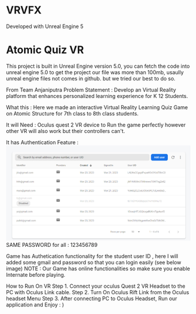 # VRVFX

Developed with Unreal Engine 5
# Atomic Quiz VR
This project is built in Unreal Engine version 5.0, you can fetch the code into unreal engine 5.0 to get the project
our file was more than 100mb, usaully unreal engine files not comes in github. but we tried our best to do so.

From Team Anjaniputra
Problem Statement : Develop an Virtual Reality platform that enhances personalized learning experience for
K 12 Students.

What this :
Here we made an interactive Virtual Reality Learning Quiz Game on Atomic Structure for 7th class to
8th class students.

It will Need :
Oculus quest 2 VR device to Run the game perfectly however other VR will also work but their
controllers can't.

It has Authentication Feature : ![Screenshot 2023-03-21 073444](https://github.com/prathakpr/Atomic_Quiz_VR/blob/main/Firebase.png)
                                SAME PASSWORD for all : 123456789

Game has
Authetication functionality for the student user ID , here I will added some
gmail and password so that you can login easily (see below image)
NOTE : Our Game has online functionalities so make sure you enable
Internate before playing.

How to Run On VR
Step 1. Connect your
oculus Quest 2 VR Headset to the PC with Oculus
Link cable.
Step 2. Turn On Oculus Rift Link from the Oculus headset Menu
Step 3. After connecting PC to Oculus Headset, Run our application and
Enjoy : )
